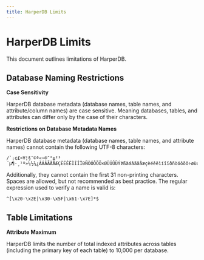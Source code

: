 ```yaml
---
title: HarperDB Limits
---
```


# HarperDB Limits

This document outlines limitations of HarperDB.

## Database Naming Restrictions

**Case Sensitivity**

HarperDB database metadata (database names, table names, and attribute/column names) are case sensitive. Meaning databases, tables, and attributes can differ only by the case of their characters.

**Restrictions on Database Metadata Names**

HarperDB database metadata (database names, table names, and attribute names) cannot contain the following UTF-8 characters:

```
/`¡¢£¤¥¦§¨©ª«¬®¯°±²³´µ¶·¸¹º»¼½¾¿ÀÁÂÃÄÅÆÇÈÉÊËÌÍÎÏÐÑÒÓÔÕÖ×ØÙÚÛÜÝÞßàáâãäåæçèéêëìíîïðñòóôõö÷øùúûüýþÿ
```

Additionally, they cannot contain the first 31 non-printing characters. Spaces are allowed, but not recommended as best practice. The regular expression used to verify a name is valid is:

```
^[\x20-\x2E|\x30-\x5F|\x61-\x7E]*$
```

## Table Limitations

**Attribute Maximum**

HarperDB limits the number of total indexed attributes across tables (including the primary key of each table) to 10,000 per database.
